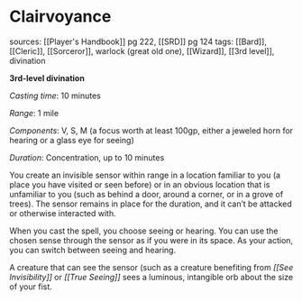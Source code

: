 # Clairvoyance
sources: [[Player's Handbook]] pg 222, [[SRD]] pg 124
tags: [[Bard]], [[Cleric]], [[Sorceror]], warlock (great old one), [[Wizard]], [[3rd level]], divination

**3rd-level divination**

*Casting time*: 10 minutes

*Range*: 1 mile

*Components*: V, S, M (a focus worth at least 100gp, either a jeweled horn for hearing or a glass eye for seeing)

*Duration*: Concentration, up to 10 minutes

You create an invisible sensor within range in a location familiar to you (a place you have visited or seen before) or in an obvious location that is unfamiliar to you (such as behind a door, around a corner, or in a grove of trees). The sensor remains in place for the duration, and it can’t be attacked or otherwise interacted with.

When you cast the spell, you choose seeing or hearing. You can use the chosen sense through the sensor as if you were in its space. As your action, you can switch between seeing and hearing.

A creature that can see the sensor (such as a creature benefiting from *[[See Invisibility]]* or *[[True Seeing]]* sees a luminous, intangible orb about the size of your fist.
